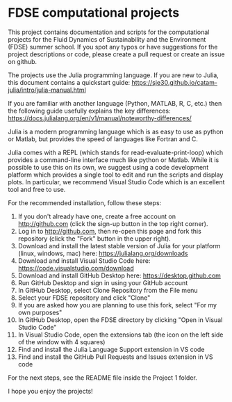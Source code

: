 # FDSE computational projects
This project contains documentation and scripts for the computational projects for the Fluid Dynamics of Sustainability and the Environment (FDSE) summer school. If you spot any typos or have suggestions for the project descriptions or code, please create a pull request or create an issue on github.

The projects use the Julia programming language. 
If you are new to Julia, this document contains a quickstart guide:
https://sje30.github.io/catam-julia/intro/julia-manual.html

If you are familiar with another language (Python, MATLAB, R, C, etc.) then the following guide usefully explains the key differences:
https://docs.julialang.org/en/v1/manual/noteworthy-differences/

Julia is a modern programming language which is as easy to use as python or Matlab, but provides the speed of languages like Fortran and C.

Julia comes with a REPL (which stands for read-evaluate-print-loop) which provides a command-line interface much like python or Matlab. While it is possible to use this on its own, we suggest using a code development platform which provides a single tool to edit and run the scripts and display plots. In particular, we recommend Visual Studio Code which is an excellent tool and free to use.

For the recommended installation, follow these steps:
1. If you don't already have one, create a free account on http://github.com (click the sign-up button in the top right corner).
2. Log in to http://github.com, then re-open this page and fork this repository (click the "Fork" button in the upper right).
4. Download and install the latest stable version of Julia for your platform (linux, windows, mac) here: https://julialang.org/downloads
5. Download and install Visual Studio Code here: https://code.visualstudio.com/download
6. Download and install GitHub Desktop here: https://desktop.github.com
7. Run GitHub Desktop and sign in using your GitHub account
8. In GitHub Desktop, select Clone Repository from the File menu
9. Select your FDSE repository and click "Clone"
10. If you are asked how you are planning to use this fork, select "For my own purposes"
11. In GitHub Desktop, open the FDSE directory by clicking "Open in Visual Studio Code"
13. In Visual Studio Code, open the extensions tab (the icon on the left side of the window with 4 squares)
14. Find and install the Julia Language Support extension in VS code
15. Find and install the GitHub Pull Requests and Issues extension in VS code

For the next steps, see the README file inside the Project 1 folder.

I hope you enjoy the projects!






   

